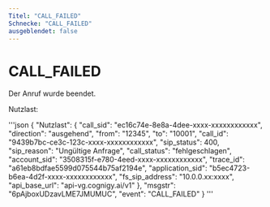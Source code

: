 ```yaml
---
Titel: "CALL_FAILED"
Schnecke: "CALL_FAILED"
ausgeblendet: false
---
```


# CALL_FAILED

Der Anruf wurde beendet. 

Nutzlast:

'''json
{
  "Nutzlast": {
    "call_sid": "ec16c74e-8e8a-4dee-xxxx-xxxxxxxxxxxx",
    "direction": "ausgehend",
    "from": "12345",
    "to": "10001",
    "call_id": "9439b7bc-ce3c-123c-xxxx-xxxxxxxxxxxx",
    "sip_status": 400,
    "sip_reason": "Ungültige Anfrage",
    "call_status": "fehlgeschlagen",
    "account_sid": "3508315f-e780-4eed-xxxx-xxxxxxxxxxxx",
    "trace_id": "a61eb8bdfae5599d075544b75af2194e",
    "application_sid": "b5ec4723-b6ea-4d2f-xxxx-xxxxxxxxxxxx",
    "fs_sip_address": "10.0.0.xx:xxxx",
    "api_base_url": "api-vg.cognigy.ai/v1"
  },
  "msgstr": "6pAjboxUDzavLME7JMUMUC",
  "event": "CALL_FAILED"
}
'''